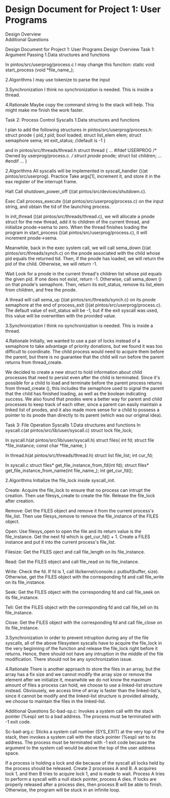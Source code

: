 # Design Document for Project 1: User Programs   

Design Overview  
Additional Questions  

Design Document for Project 1: User Programs
Design Overview
Task 1: Argument Passing
1.Data structures and functions

In pintos/src/userprog/process.c
I may change this function:
static void start_process (void *file_name_);

2.Algorithms
I may use tokenize to parse the input

3.Synchronization
I think no synchronization is needed. This is inside a thread.

4.Rationale
Maybe copy the command string to the stack will help. This might make me finish the work faster.

Task 2: Process Control Syscalls
1.Data structures and functions

I plan to add the following structures in pintos/src/userprog/process.h:
struct pnode {
  pid_t pid;
  bool loaded;
  struct list_elem elem;
  struct semaphore sema;
  int exit_status; //default is -1
}

and in pintos/src/threads/thread.h
struct thread {
  ...
#ifdef USERPROG
    /* Owned by userprog/process.c. */
    struct pnode* pnode;
    struct list children;
    ...
#endif
  ...
}

2.Algorithms
All syscalls will be implemented in syscall_handler ()(at pintos/src/userprog).
Practice
Take args[1], increment it, and store it in the eax register of the interrupt frame.

Halt
Call shutdown_power_off ()(at pintos/src/devices/shutdown.c).

Exec
Call process_execute ()(at pintos/src/userprog/process.c) on the input string, and obtain the tid of the launching process.

In init_thread ()(at pintos/src/threads/thread.c), we will allocate a pnode struct for the new thread, add it to children of the current thread, and initialize pnode->sema to zero. When the thread finishes loading the program in start_process ()(at pintos/src/userprog/process.c), it will increment pnode->sema.

Meanwhile, back in the exec system call, we will call sema_down ()(at pintos/src/threads/synch.c) on the pnode associated with the child whose pid equals the returned tid. Then, if the pnode has loaded, we will return the pid of the child. Otherwise, we will return -1.

Wait
Look for a pnode in the current thread's children list whose pid equals the given pid. If one does not exist, return -1. Otherwise, call sema_down () on that pnode's semaphore. Then, return its exit_status, remove its list_elem from children, and free the pnode.

A thread will call sema_up ()(at pintos/src/threads/synch.c) on its pnode semaphore at the end of process_exit ()(at pintos/src/userprog/process.c). The default value of exit_status will be -1, but if the exit syscall was used, this value will be overwritten with the provided value.

3.Synchronization
I think no synchronization is needed. This is inside a thread.

4.Rationale
Initially, we wanted to use a pair of locks instead of a semaphore to take advantage of priority donations, but we found it was too difficult to coordinate. The child process would need to acquire them before the parent, but there is no guarantee that the child will run before the parent returns from thread_create.

We decided to create a new struct to hold information about child processes that need to persist even after the child is terminated. Since it's possible for a child to load and terminate before the parent process returns from thread_create (), this includes the semaphore used to signal the parent that the child has finished loading, as well as the boolean indicating success. We also found that pnodes were a better way for parent and child processes to keep track of each other, since a parent can easily maintain a linked list of pnodes, and it also made more sense for a child to possess a pointer to its pnode than directly to its parent (which was our original idea).

Task 3: File Operation Syscalls
1.Data structures and functions
In syscall.c(at pintos/src/lib/user/syscall.c)
struct lock file_lock; 

In syscall.h(at pintos/src/lib/user/syscall.h)
struct files{
	int fd;
	struct file *file_instance;
	const char *file_name;
}

In thread.h(at pintos/src/threads/thread.h)
struct list file_list; 
int cur_fd; 

In syscall.c
struct files* get_file_instance_from_fd(int fd); 
struct files* get_file_instance_from_name(int file_name_); 
int get_cur_fd();

2.Algorithms
Initialize the file_lock inside syscall_init.

Create: Acquire the file_lock to ensure that no process can intrupt the creation. Then use filesys_create to create the file. Release the file_lock after creation.

Remove: Get the FILES object and remove it from the current process's file_list. Then use filesys_remove to remove the file_instance of the FILES object.

Open: Use filesys_open to open the file and its return value is the file_instance. Get the next fd which is get_cur_fd() + 1. Create a FILES instance and put it into the current process's file_list.

Filesize: Get the FILES oject and call file_length on its file_instance.

Read: Get the FILES object and call file_read on its file_instance.

Write: Check the fd. If fd is 1, call lib/kernel/console.c putbuf(buffer, size). Otherwise, get the FILES object with the corresponding fd and call file_write on its file_instance.

Seek: Get the FILES object with the corresponding fd and call file_seek on its file_instance.

Tell: Get the FILES object with the corresponding fd and call file_tell on its file_instance.

Close: Get the FILES object with the corresponding fd and call file_close on its file_instance.

3.Synchronization
In order to prevent intruption during any of the file syscalls, all of the above filesystem syscalls have to acquire the file_lock in the very beginning of the function and release the file_lock right before it returns. Hence, there should not have any intruption in the middle of the file modification. There should not be any synchronization issue.

4.Rationale
There is another approach to store the files in an array, but the array has a fix size and we cannot modify the array size or remove the element after we initialize it, meanwhile we do not know the maximum amount of files a process can hold, we choose to use a linked-list structure instead. Obviousely, we access time of array is faster than the linked-list's, since it cannot be modify and the linked-list structure is provided already, we choose to maintain the files in the linked-list.

Additional Questions
Sc-bad-sp.c: Invokes a system call with the stack pointer (%esp) set to a bad address. The process must be terminated with -1 exit code.

Sc-bad-arg.c: Sticks a system call number (SYS_EXIT) at the very top of the stack, then invokes a system call with the stack pointer (%esp) set to its address. The process must be terminated with -1 exit code because the argument to the system call would be above the top of the user address space.

If a process is holding a lock and die because of the syscall all locks held by the process should be released. Create 2 processes A and B. A acquires lock 1, and then B tries to acquire lock 1, and is made to wait. Process A tries to perform a syscall with a null stack pointer, process A dies. If locks are properly released after a process dies, then process B will be able to finish. Otherwise, the program will be stuck in an infinite loop.
